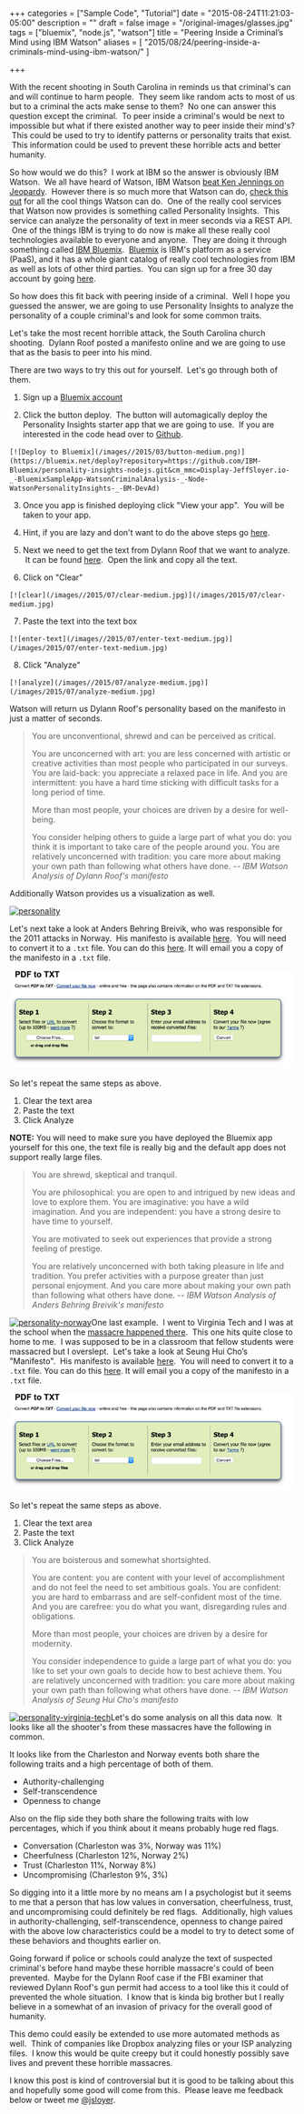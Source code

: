 +++
categories = ["Sample Code", "Tutorial"]
date = "2015-08-24T11:21:03-05:00"
description = ""
draft = false
image = "/original-images/glasses.jpg"
tags = ["bluemix", "node.js", "watson"]
title = "Peering Inside a Criminal’s Mind using IBM Watson"
aliases = [
    "2015/08/24/peering-inside-a-criminals-mind-using-ibm-watson/"
]

+++

With the recent shooting in South Carolina in reminds us that criminal's can and will continue to harm people.  They seem like random acts to most of us but to a criminal the acts make sense to them?  No one can answer this question except the criminal.  To peer inside a criminal's would be next to impossible but what if there existed another way to peer inside their mind's?  This could be used to try to identify patterns or personality traits that exist.  This information could be used to prevent these horrible acts and better humanity.<!-- more -->

So how would we do this?  I work at IBM so the answer is obviously IBM Watson.  We all have heard of Watson, IBM Watson [beat Ken Jennings on Jeopardy](http://blog.ted.com/how-did-supercomputer-watson-beat-jeopardy-champion-ken-jennings-experts-discuss/).  However there is so much more that Watson can do, [check this out](https://console.ng.bluemix.net/catalog?cm_mmc=Display-JeffSloyer.io-_-BluemixSampleApp-WatsonCriminalAnalysis-_-Node-WatsonPersonalityInsights-_-BM-DevAd) for all the cool things Watson can do.  One of the really cool services that Watson now provides is something called Personality Insights.  This service can analyze the personality of text in meer seconds via a REST API.  One of the things IBM is trying to do now is make all these really cool technologies available to everyone and anyone.  They are doing it through something called [IBM Bluemix](http://bluemix.net/?cm_mmc=Display-JeffSloyer.io-_-BluemixSampleApp-WatsonCriminalAnalysis-_-Node-WatsonPersonalityInsights-_-BM-DevAd).  [Bluemix](http://bluemix.net/?cm_mmc=Display-JeffSloyer.io-_-BluemixSampleApp-WatsonCriminalAnalysis-_-Node-WatsonPersonalityInsights-_-BM-DevAd) is IBM's platform as a service (PaaS), and it has a whole giant catalog of really cool technologies from IBM as well as lots of other third parties.  You can sign up for a free 30 day account by going [here](http://bluemix.net/?cm_mmc=Display-JeffSloyer.io-_-BluemixSampleApp-WatsonCriminalAnalysis-_-Node-WatsonPersonalityInsights-_-BM-DevAd).

So how does this fit back with peering inside of a criminal.  Well I hope you guessed the answer, we are going to use Personality Insights to analyze the personality of a couple criminal's and look for some common traits.

Let's take the most recent horrible attack, the South Carolina church shooting.  Dylann Roof posted a manifesto online and we are going to use that as the basis to peer into his mind.

There are two ways to try this out for yourself.  Let's go through both of them.




  1. Sign up a [Bluemix account](http://bluemix.net/?cm_mmc=Display-JeffSloyer.io-_-BluemixSampleApp-WatsonCriminalAnalysis-_-Node-WatsonPersonalityInsights-_-BM-DevAd)


  2. Click the button deploy.  The button will automagically deploy the Personality Insights starter app that we are going to use.  If you are interested in the code head over to [Github](https://github.com/IBM-Bluemix/personality-insights-nodejs).

    [![Deploy to Bluemix](/images//2015/03/button-medium.png)](https://bluemix.net/deploy?repository=https://github.com/IBM-Bluemix/personality-insights-nodejs.git&cm_mmc=Display-JeffSloyer.io-_-BluemixSampleApp-WatsonCriminalAnalysis-_-Node-WatsonPersonalityInsights-_-BM-DevAd)


  3. Once you app is finished deploying click "View your app".  You will be taken to your app.


  4. Hint, if you are lazy and don't want to do the above steps go [here](http://watson-um-demo.mybluemix.net).


  5. Next we need to get the text from Dylann Roof that we want to analyze.  It can be found [here](http://lastrhodesian.com/data/documents/rtf88.txt).  Open the link and copy all the text.


  6. Click on "Clear"

    [![clear](/images//2015/07/clear-medium.jpg)](/images/2015/07/clear-medium.jpg)


  7. Paste the text into the text box

    [![enter-text](/images//2015/07/enter-text-medium.jpg)](/images/2015/07/enter-text-medium.jpg)


  8. Click "Analyze"

    [![analyze](/images//2015/07/analyze-medium.jpg)](/images/2015/07/analyze-medium.jpg)


Watson will return us Dylann Roof's personality based on the manifesto in just a matter of seconds.


<blockquote>You are unconventional, shrewd and can be perceived as critical.

You are unconcerned with art: you are less concerned with artistic or creative activities than most people who participated in our surveys. You are laid-back: you appreciate a relaxed pace in life. And you are intermittent: you have a hard time sticking with difficult tasks for a long period of time.

More than most people, your choices are driven by a desire for well-being.

You consider helping others to guide a large part of what you do: you think it is important to take care of the people around you. You are relatively unconcerned with tradition: you care more about making your own path than following what others have done.<cite> -- IBM Watson Analysis of Dylann Roof's manifesto</cite></blockquote>


Additionally Watson provides us a visualization as well.

[![personality](/images//2015/07/personality-1006x1024-medium.jpg)](/images/2015/07/personality-medium.jpg)

Let's next take a look at Anders Behring Breivik, who was responsible for the 2011 attacks in Norway.  His manifesto is available [here](https://info.publicintelligence.net/AndersBehringBreivikManifesto.pdf).  You will need to convert it to a `.txt` file. You can do this [here](http://www.zamzar.com/convert/pdf-to-txt/). It will email you a copy of the manifesto in a `.txt` file.

[![pdf-to-txt](/images//2015/07/pdf-to-txt-medium.jpg)](/images/2015/07/pdf-to-txt-medium.jpg)

So let's repeat the same steps as above.

  1. Clear the text area
  2. Paste the text
  3. Click Analyze


**NOTE:** You will need to make sure you have deployed the Bluemix app yourself for this one, the text file is really big and the default app does not support really large files.


<blockquote>You are shrewd, skeptical and tranquil.

You are philosophical: you are open to and intrigued by new ideas and love to explore them. You are imaginative: you have a wild imagination. And you are independent: you have a strong desire to have time to yourself.

You are motivated to seek out experiences that provide a strong feeling of prestige.

You are relatively unconcerned with both taking pleasure in life and tradition. You prefer activities with a purpose greater than just personal enjoyment. And you care more about making your own path than following what others have done.  <cite> -- IBM Watson Analysis of Anders Behring Breivik's manifesto</cite></blockquote>


[![personality-norway](/images//2015/07/personality-norway-1024x1024-medium.jpg)](/images/2015/07/personality-norway-medium.jpg)One last example.  I went to Virginia Tech and I was at the school when the [massacre happened there](http://www.cnn.com/2013/10/31/us/virginia-tech-shootings-fast-facts/).  This one hits quite close to home to me.  I was supposed to be in a classroom that fellow students were massacred but I overslept.  Let's take a look at Seung Hui Cho’s "Manifesto".  His manifesto is available [here](https://schoolshooters.info/sites/default/files/cho_manifesto_1.1.pdf).  You will need to convert it to a `.txt` file. You can do this [here](http://www.zamzar.com/convert/pdf-to-txt/). It will email you a copy of the manifesto in a `.txt` file.

[![pdf-to-txt](/images//2015/07/pdf-to-txt-medium.jpg)](/images/2015/07/pdf-to-txt-medium.jpg)

So let's repeat the same steps as above.

  1. Clear the text area
  2. Paste the text
  3. Click Analyze




<blockquote>You are boisterous and somewhat shortsighted.

You are content: you are content with your level of accomplishment and do not feel the need to set ambitious goals. You are confident: you are hard to embarrass and are self-confident most of the time. And you are carefree: you do what you want, disregarding rules and obligations.

More than most people, your choices are driven by a desire for modernity.

You consider independence to guide a large part of what you do: you like to set your own goals to decide how to best achieve them. You are relatively unconcerned with tradition: you care more about making your own path than following what others have done. <cite> -- IBM Watson Analysis of Seung Hui Cho's manifesto</cite></blockquote>


[![personality-virginia-tech](/images//2015/07/personality-virginia-tech-962x1024-medium.jpg)](/images/2015/07/personality-virginia-tech-medium.jpg)Let's do some analysis on all this data now.  It looks like all the shooter's from these massacres have the following in common.

It looks like from the Charleston and Norway events both share the following traits and a high percentage of both of them.

  * Authority-challenging
  * Self-transcendence
  * Openness to change


Also on the flip side they both share the following traits with low percentages, which if you think about it means probably huge red flags.


  * Conversation (Charleston was 3%, Norway was 11%)
  * Cheerfulness (Charleston 12%, Norway 2%)
  * Trust (Charleston 11%, Norway 8%)
  * Uncompromising (Charleston 9%, 3%)


So digging into it a little more by no means am I a psychologist but it seems to me that a person that has low values in conversation, cheerfulness, trust, and uncompromising could definitely be red flags.  Additionally, high values in authority-challenging, self-transcendence, openness to change paired with the above low characteristics could be a model to try to detect some of these behaviors and thoughts earlier on.

Going forward if police or schools could analyze the text of suspected criminal's before hand maybe these horrible massacre's could of been prevented.  Maybe for the Dylann Roof case if the FBI examiner that reviewed Dylann Roof's gun permit had access to a tool like this it could of prevented the whole situation.  I know that is kinda big brother but I really believe in a somewhat of an invasion of privacy for the overall good of humanity.

This demo could easily be extended to use more automated methods as well.  Think of companies like Dropbox analyzing files or your ISP analyzing files.  I know this would be quite creepy but it could honestly possibly save lives and prevent these horrible massacres.

I know this post is kind of controversial but it is good to be talking about this and hopefully some good will come from this.  Please leave me feedback below or tweet me [@jsloyer](http://twitter.com/jsloyer).
